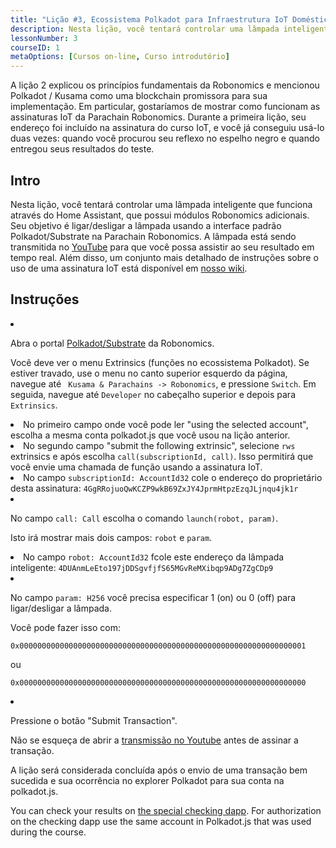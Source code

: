 ```yaml
---
title: "Lição #3, Ecossistema Polkadot para Infraestrutura IoT Doméstica"
description: Nesta lição, você tentará controlar uma lâmpada inteligente que funciona através do Home Assistant, que possui módulos Robonomics adicionais.
lessonNumber: 3
courseID: 1
metaOptions: [Cursos on-line, Curso introdutório]
---
```


<section class="container__reg">

A lição 2 explicou os princípios fundamentais da Robonomics e mencionou Polkadot / Kusama como uma blockchain promissora para sua implementação. Em particular, gostaríamos de mostrar como funcionam as assinaturas IoT da  Parachain Robonomics. Durante a primeira lição, seu endereço foi incluído na assinatura do curso IoT, e você já conseguiu usá-lo duas vezes: quando você procurou seu reflexo no espelho negro e quando entregou seus resultados do teste.

</section>

<section class="container__reg">

## Intro

Nesta lição, você tentará controlar uma lâmpada inteligente que funciona através do Home Assistant, que possui módulos Robonomics adicionais. Seu objetivo é ligar/desligar a lâmpada usando a interface padrão Polkadot/Substrate na Parachain Robonomics. A lâmpada está sendo transmitida no [YouTube](https://www.youtube.com/channel/UCkemsNJWaCmvF1Oi50C-hAg/live) para que você possa assistir ao seu resultado em tempo real. Além disso, um conjunto mais detalhado de instruções sobre o uso de uma assinatura IoT está disponível em [nosso wiki](https://wiki.robonomics.network/docs/subscription-launch/).

</section>

<section class="container__reg">

## Instruções

<List type="numbers">

<li>

Abra o portal [Polkadot/Substrate](https://polkadot.js.org/apps/?rpc=wss%3A%2F%2Fkusama.rpc.robonomics.network%2F#/extrinsics) da Robonomics.

Você deve ver o menu Extrinsics (funções no ecossistema Polkadot). Se estiver travado, use o menu no canto superior esquerdo da página, navegue até <code> Kusama & Parachains -> Robonomics</code>, e pressione <code>Switch</code>. Em seguida, navegue até <code>Developer</code> no cabeçalho superior e depois para <code>Extrinsics</code>.

</li>

<li>
No primeiro campo onde você pode ler "using the selected account", escolha a mesma conta polkadot.js que você usou na lição anterior.
</li>

<li>
No segundo campo "submit the following extrinsic", selecione <code>rws</code> extrinsics e após escolha <code>call(subscriptionId, call)</code>. Isso permitirá que você envie uma chamada de função usando a assinatura IoT.
</li>

<li>
No campo <code>subscriptionId: AccountId32</code> cole o endereço do proprietário desta assinatura: <code>4GgRRojuoQwKCZP9wkB69ZxJY4JprmHtpzEzqJLjnqu4jk1r</code>
</li>

<li>

No campo <code>call: Call</code> escolha o comando <code>launch(robot, param)</code>.

Isto irá mostrar mais dois campos: <code>robot</code> e <code>param</code>.

</li>

<li>
No campo <code>robot: AccountId32</code> fcole este endereço da lâmpada inteligente: <code>4DUAnmLeEto197jDDSgvfjfS65MGvReMXibqp9ADg7ZgCDp9</code>
</li>

<li>

No campo <code>param: H256</code> você precisa especificar 1 (on) ou 0 (off) para ligar/desligar a lâmpada. 

Você pode fazer isso com:

<code>0x0000000000000000000000000000000000000000000000000000000000000001</code>

ou

<code>0x0000000000000000000000000000000000000000000000000000000000000000</code>

</li>

<li>

Pressione o botão "Submit Transaction". 

Não se esqueça de abrir a [transmissão no Youtube](https://www.youtube.com/channel/UCkemsNJWaCmvF1Oi50C-hAg/live) antes de assinar a transação.

</li>


</List>
</section>

<Result>

A lição será considerada concluída após o envio de uma transação bem sucedida e sua ocorrência no explorer Polkadot para sua conta na polkadot.js.

You can check your results on [the special checking dapp](https://lk.robonomics.academy/). For authorization on the checking dapp use the same account in Polkadot.js that was used during the course.

</Result>